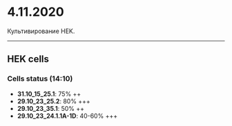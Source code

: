4.11.2020
=========

Культивирование HEK.

---

## HEK cells 
### Cells status (14:10)
- **31.10_15_25.1**: 75% ++
- **29.10_23_25.2**: 80% +++
- **29.10_23_35.1**: 50% ++
- **29.10_23_24.1.1A-1D**: 40-60% +++